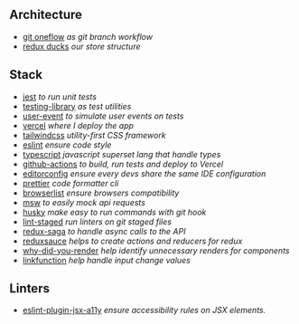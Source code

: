 ## Architecture

 - [git oneflow][git-oneflow] _as git branch workflow_
 - [redux ducks][ducks-modular-redux] _our store structure_

## Stack

 - [jest][jest] _to run unit tests_
 - [testing-library][testing-library] _as test utilities_
 - [user-event][user-event] _to simulate user events on tests_
 - [vercel][vercel] _where I deploy the app_
 - [tailwindcss][tailwindcss] _utility-first CSS framework_
 - [eslint][eslint] _ensure code style_ 
 - [typescript][typescript] _javascript superset lang that handle types_
 - [github-actions][github-actions] _to build, run tests and deploy to Vercel_
 - [editorconfig][editorconfig] _ensure every devs share the same IDE configuration_
 - [prettier][prettier] _code formatter cli_
 - [browserlist][browserlist] _ensure browsers compatibility_
 - [msw][msw] _to easily mock api requests_
 - [husky][husky] _make easy to run commands with git hook_
 - [lint-staged][lint-staged] _run linters on git staged files_
 - [redux-saga][redux-saga] _to handle async calls to the API_
 - [reduxsauce][reduxsauce] _helps to create actions and reducers for redux_
 - [why-did-you-render][why-did-you-render] _help identify unnecessary renders for components_ 
 - [linkfunction][linkfunction] _help handle input change values_

## Linters

 - [eslint-plugin-jsx-a11y][eslint-plugin-jsx-a11y] _ensure accessibility rules on JSX elements._

<!-- Links -->

[jest]: https://jestjs.io/en/
[testing-library]: https://testing-library.com/
[vercel]: https://vercel.com
[tailwindcss]: https://tailwindcss.com/
[eslint]: https://eslint.org/
[typescript]: https://www.typescriptlang.org/
[github-actions]: https://docs.github.com/en/free-pro-team@latest/actions
[editorconfig]: https://editorconfig.org/
[prettier]: https://prettier.io/
[browserlist]: https://github.com/browserslist/browserslist

[git-oneflow]: https://www.endoflineblog.com/oneflow-a-git-branching-model-and-workflow
[msw]: https://mswjs.io
[husky]: https://www.npmjs.com/package/husky
[lint-staged]: https://github.com/okonet/lint-staged
[redux-saga]: https://redux-saga.js.org/
[reduxsauce]: https://github.com/jkeam/reduxsauce
[eslint-plugin-jsx-a11y]: https://www.npmjs.com/package/eslint-plugin-jsx-a11y
[ducks-modular-redux]: https://github.com/erikras/ducks-modular-redux
[why-did-you-render]: https://github.com/welldone-software/why-did-you-render
[user-event]: https://github.com/testing-library/user-event
[linkfunction]: https://github.com/ridermansb/linkfunction
